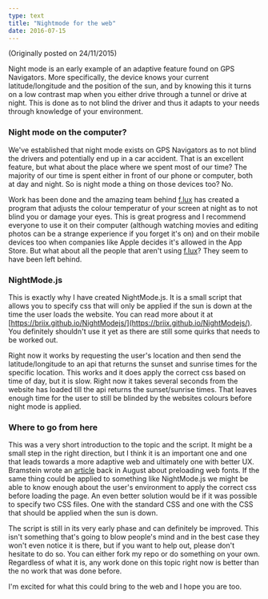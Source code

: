 ```yaml
---
type: text
title: "Nightmode for the web"
date: 2016-07-15
---
```


(Originally posted on 24/11/2015)

Night mode is an early example of an adaptive feature found on GPS Navigators.
More specifically, the device knows your current latitude/longitude and the
position of the sun, and by knowing this it turns on a low contrast map when
you either drive through a tunnel or drive at night. This is done as to not
blind the driver and thus it adapts to your needs through knowledge of your
environment.

### Night mode on the computer?
We've established that night mode exists on GPS Navigators as to not blind the
drivers and potentially end up in a car accident. That is an excellent feature,
but what about the place where we spent most of our time? The majority of our
time is spent either in front of our phone or computer, both at day and night.
So is night mode a thing on those devices too? No.


Work has been done and the amazing team behind [f.lux](f.lux) has created a
program that adjusts the colour temperatur of your screen at night as to not
blind you or damage your eyes. This is great progress and I recommend everyone
to use it on their computer (although watching movies and editing photos can be
a strange experience if you forget it's on) and on their mobile devices too
when companies like Apple decides it's allowed in the App Store. But what about
all the people that aren't using [f.lux](f.lux)? They seem to have been left
behind.

### NightMode.js
This is exactly why I have created NightMode.js. It is a small script that
allows you to specify css that will only be applied if the sun is down at the
time the user loads the website. You can read more about it at
[https://briix.github.io/NightModejs/](https://briix.github.io/NightModejs/).
You definitely shouldn't use it yet as there are still some quirks that needs
to be worked out.

Right now it works by requesting the user's location and then send the
latitude/longitude to an api that returns the sunset and sunrise times for the
specific location. This works and it does apply the correct css based on time
of day, but it is slow. Right now it takes several seconds from the website has
loaded till the api returns the sunset/sunrise times. That leaves enough time
for the user to still be blinded by the websites colours before night mode is
applied.

### Where to go from here
This was a very short introduction to the topic and the script. It might be a
small step in the right direction, but I think it is an important one and one
that leads towards a more adaptive web and ultimately one with better UX.
Bramstein wrote an
[article](https://www.bramstein.com/writing/preload-hints-for-web-fonts.html)
back in August about preloading web fonts. If the same thing could be applied
to something like NightMode.js we might be able to know enough about the user's
environment to apply the correct css before loading the page. An even better
solution would be if it was possible to specify two CSS files. One with the
standard CSS and one with the CSS that should be applied when the sun is down.

The script is still in its very early phase and can definitely be improved.
This isn't something that's going to blow people's mind and in the best case
they won't even notice it is there, but if you want to help out, please don't
hesitate to do so. You can either fork my repo or do something on your own.
Regardless of what it is, any work done on this topic right now is better than
the no work that was done before.

I'm excited for what this could bring to the web and I hope you are too.
